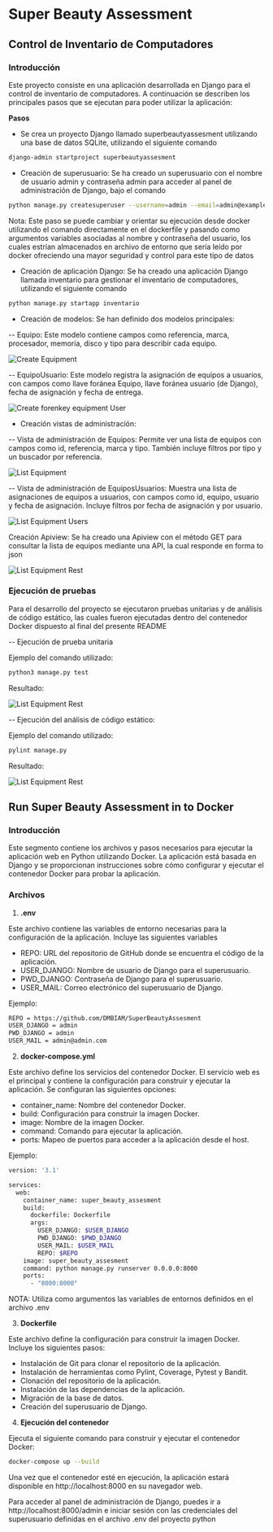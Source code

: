# Super Beauty Assessment

## Control de Inventario de Computadores

### Introducción

Este proyecto consiste en una aplicación desarrollada en Django para el control de inventario de computadores. A continuación se describen los principales pasos que se ejecutan para poder utilizar la aplicación:

**Pasos**
- Se crea un proyecto Django llamado superbeautyassesment utilizando una base de datos SQLite, utilizando el siguiente comando

```bash
django-admin startproject superbeautyassesment
```
- Creación de superusuario: Se ha creado un superusuario con el nombre de usuario admin y contraseña admin para acceder al panel de administración de Django, bajo el comando 

```bash
python manage.py createsuperuser --username=admin --email=admin@example.com
```

Nota: Este paso se puede cambiar y orientar su ejecución desde docker utilizando el comando directamente en el dockerfile y pasando como argumentos variables asociadas al nombre y contraseña del usuario, los cuales estrían almacenados en archivo de entorno que sería leído por docker ofreciendo una mayor seguridad y control para este tipo de datos

- Creación de aplicación Django: Se ha creado una aplicación Django llamada inventario para gestionar el inventario de computadores, utilizando el siguiente comando

```bash
python manage.py startapp inventario
```

- Creación de modelos: Se han definido dos modelos principales:

-- Equipo: Este modelo contiene campos como referencia, marca, procesador, memoria, disco y tipo para describir cada equipo.

![Create Equipment](https://github.com/DMBIAM/SuperBeautyAssesment/blob/main/pic-evidence/add_equipement.png)

-- EquipoUsuario: Este modelo registra la asignación de equipos a usuarios, con campos como llave foránea Equipo, llave foránea usuario (de Django), fecha de asignación y fecha de entrega.

![Create forenkey equipment User](https://github.com/DMBIAM/SuperBeautyAssesment/blob/main/pic-evidence/add_equipment_user.png)

- Creación vistas de administración:

-- Vista de administración de Equipos: Permite ver una lista de equipos con campos como id, referencia, marca y tipo. También incluye filtros por tipo y un buscador por referencia.

![List Equipment](https://github.com/DMBIAM/SuperBeautyAssesment/blob/main/pic-evidence/list_equipment.png)

-- Vista de administración de EquiposUsuarios: Muestra una lista de asignaciones de equipos a usuarios, con campos como id, equipo, usuario y fecha de asignación. Incluye filtros por fecha de asignación y por usuario.

![List Equipment Users](https://github.com/DMBIAM/SuperBeautyAssesment/blob/main/pic-evidence/list_equipment_user.png)

Creación Apiview: Se ha creado una Apiview con el método GET para consultar la lista de equipos mediante una API, la cual responde en forma to json 

![List Equipment Rest](https://github.com/DMBIAM/SuperBeautyAssesment/blob/main/pic-evidence/rest_get_equipment.png)

### Ejecución de pruebas

Para el desarrollo del proyecto se ejecutaron pruebas unitarias y de análisis de código estático, las cuales fueron ejecutadas dentro del contenedor Docker dispuesto al final del presente README


-- Ejecución de prueba unitaria 

Ejemplo del comando utilizado:

```bash
python3 manage.py test
```
Resultado:

![List Equipment Rest](https://github.com/DMBIAM/SuperBeautyAssesment/blob/main/pic-evidence/test_python.png)

-- Ejecución del análisis de código estático:

Ejemplo del comando utilizado:

```bash
pylint manage.py
```
Resultado:

![List Equipment Rest](https://github.com/DMBIAM/SuperBeautyAssesment/blob/main/pic-evidence/static_code_analyser.png)


## Run Super Beauty Assessment in to Docker

### Introducción

Este segmento  contiene los archivos y pasos necesarios para ejecutar la aplicación web en Python utilizando Docker. La aplicación está basada en Django y se proporcionan instrucciones sobre cómo configurar y ejecutar el contenedor Docker para probar la aplicación.


### Archivos

1. **.env** 

Este archivo contiene las variables de entorno necesarias para la configuración de la aplicación. Incluye las siguientes variables

- REPO: URL del repositorio de GitHub donde se encuentra el código de la aplicación.
- USER_DJANGO: Nombre de usuario de Django para el superusuario.
- PWD_DJANGO: Contraseña de Django para el superusuario.
- USER_MAIL: Correo electrónico del superusuario de Django.

Ejemplo:

```bash
REPO = https://github.com/DMBIAM/SuperBeautyAssesment
USER_DJANGO = admin
PWD_DJANGO = admin
USER_MAIL = admin@admin.com
```


2. **docker-compose.yml**

Este archivo define los servicios del contenedor Docker. El servicio web es el principal y contiene la configuración para construir y ejecutar la aplicación. Se configuran las siguientes opciones:

- container_name: Nombre del contenedor Docker.
- build: Configuración para construir la imagen Docker.
- image: Nombre de la imagen Docker.
- command: Comando para ejecutar la aplicación.
- ports: Mapeo de puertos para acceder a la aplicación desde el host.


Ejemplo:

```bash
version: '3.1'

services:
  web:
    container_name: super_beauty_assesment
    build:
      dockerfile: Dockerfile
      args:
        USER_DJANGO: $USER_DJANGO
        PWD_DJANGO: $PWD_DJANGO
        USER_MAIL: $USER_MAIL
        REPO: $REPO
    image: super_beauty_assesment
    command: python manage.py runserver 0.0.0.0:8000
    ports:
      - "8000:8000"
```

NOTA: Utiliza como argumentos las variables de entornos definidos en el archivo .env

3. **Dockerfile**

Este archivo define la configuración para construir la imagen Docker. Incluye los siguientes pasos:

- Instalación de Git para clonar el repositorio de la aplicación.
- Instalación de herramientas como Pylint, Coverage, Pytest y Bandit.
- Clonación del repositorio de la aplicación.
- Instalación de las dependencias de la aplicación.
- Migración de la base de datos.
- Creación del superusuario de Django.


4. **Ejecución del contenedor**

Ejecuta el siguiente comando para construir y ejecutar el contenedor Docker:

```bash
docker-compose up --build
```

Una vez que el contenedor esté en ejecución, la aplicación estará disponible en http://localhost:8000 en su navegador web.

Para acceder al panel de administración de Django, puedes ir a http://localhost:8000/admin e iniciar sesión con las credenciales del superusuario definidas en el archivo .env del proyecto python
